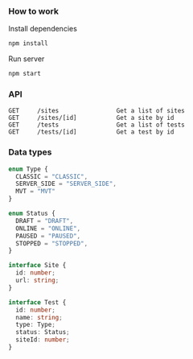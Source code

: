 ### How to work

Install dependencies
```bash
npm install
```

Run server
```bash
npm start
```

### API

```
GET     /sites                Get a list of sites
GET     /sites/[id]           Get a site by id
GET     /tests                Get a list of tests
GET     /tests/[id]           Get a test by id
```

### Data types

```typescript
enum Type {
  CLASSIC = "CLASSIC",
  SERVER_SIDE = "SERVER_SIDE",
  MVT = "MVT"
}

enum Status {
  DRAFT = "DRAFT",
  ONLINE = "ONLINE",
  PAUSED = "PAUSED",
  STOPPED = "STOPPED",
}

interface Site {
  id: number;
  url: string;
}

interface Test {
  id: number;
  name: string;
  type: Type;
  status: Status;
  siteId: number;
}
```
